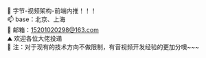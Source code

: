 
<!-- ### Hi there 👋 -->


<!--
**mxin-d/mxin-d** is a ✨ _special_ ✨ repository because its `README.md` (this file) appears on your GitHub profile. -->


<!--  I’m __mxin . <br/> -->
<!--  I’m a front-end development engineer . <br/>  -->

🌱 字节-视频架构-前端内推！！！<br/>
📫 base：北京、上海 <br/>
📮 邮箱：15201020298@163.com <br/>
⛰ 欢迎各位大佬投递 <br/>
💬 注：对于现有的技术方向不做限制，有音视频开发经验的更加分噢~~~ <br/>

<!-- ![Anurag's github stats](https://github-readme-stats.vercel.app/api?username=mxin-d&show_icons=true&theme=tokyonight) -->

<!-- - 🤔 I’m looking for help with ...
- 💬 Ask me about ...
- 📫 How to reach me: ...
- 😄 Pronouns: ...
- ⚡ Fun fact: ... -->


